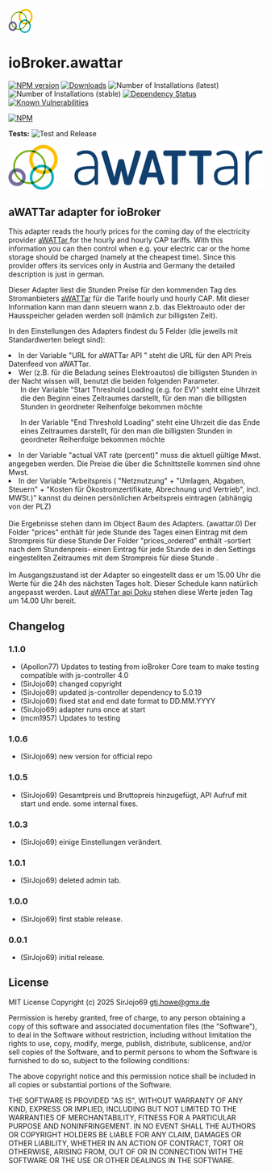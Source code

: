 ![Logo](admin/awattar.png)
# ioBroker.awattar

[![NPM version](http://img.shields.io/npm/v/iobroker.awattar.svg)](https://www.npmjs.com/package/iobroker.awattar)
[![Downloads](https://img.shields.io/npm/dm/iobroker.awattar.svg)](https://www.npmjs.com/package/iobroker.awattar)
![Number of Installations (latest)](http://iobroker.live/badges/awattar-installed.svg)
![Number of Installations (stable)](http://iobroker.live/badges/awattar-stable.svg)
[![Dependency Status](https://img.shields.io/david/sirjojo69/iobroker.awattar.svg)](https://david-dm.org/sirjojo69/iobroker.awattar)
[![Known Vulnerabilities](https://snyk.io/test/github/sirjojo69/ioBroker.awattar/badge.svg)](https://snyk.io/test/github/sirjojo69/ioBroker.awattar)

[![NPM](https://nodei.co/npm/iobroker.awattar.png?downloads=true)](https://nodei.co/npm/iobroker.awattar/)

**Tests:** ![Test and Release](https://github.com/sirjojo69/ioBroker.awattar/workflows/Test%20and%20Release/badge.svg)

<p>
<a href="https://www.awattar.de/" target="_blank">
<img border="0" alt="aWATTar" src="admin/awattarBig.png">
</a>
</p>


## aWATTar adapter for ioBroker

This adapter reads the hourly prices for the coming day of the electricity provider <a href="https://www.awattar.de/" target="_blank"> aWATTar </a>
for the hourly and hourly CAP tariffs.
With this information you can then control when e.g. your electric car or the home storage should be charged (namely at the cheapest time).
Since this provider offers its services only in Austria and Germany the detailed description is just in german.

Dieser Adapter liest die Stunden Preise für den kommenden Tag des Stromanbieters <a href="https://www.awattar.de/" target="_blank">aWATTar</a>
für die Tarife hourly und hourly CAP.
Mit dieser Information kann man dann steuern wann z.b. das Elektroauto oder der Hausspeicher geladen werden soll (nämlich zur billigsten Zeit).

In den Einstellungen des Adapters findest du 5 Felder (die jeweils mit Standardwerten belegt sind):
<li>In der Variable "URL for aWATTar API " steht die URL für den API Preis Datenfeed von aWATTar.</li>
<li>Wer (z.B. für die Beladung seines Elektroautos) die billigsten Stunden in der Nacht wissen will, benutzt die beiden folgenden Parameter.
<ul>In der Variable "Start Threshold Loading (e.g. for EV)" steht eine Uhrzeit die den Beginn eines Zeitraumes darstellt, für den man die billigsten Stunden in geordneter Reihenfolge bekommen möchte </ul>
<ul>In der Variable "End Threshold Loading" steht eine Uhrzeit die das Ende eines Zeitraumes darstellt, für den man die billigsten Stunden in geordneter Reihenfolge bekommen möchte</ul>
</li>
<li>In der Variable "actual VAT rate (percent)" muss die aktuell gültige Mwst. angegeben werden. Die Preise die über die Schnittstelle kommen sind ohne Mwst.</li>
<li>In der Variable "Arbeitspreis ( "Netznutzung" + "Umlagen, Abgaben, Steuern" + "Kosten für Ökostromzertifikate, Abrechnung und Vertrieb", incl. MWSt.)" kannst du deinen persönlichen Arbeitspreis eintragen (abhängig von der PLZ)</li>
<br>
Die Ergebnisse stehen dann im Object Baum des Adapters. (awattar.0)
Der Folder "prices" enthält für jede Stunde des Tages einen Eintrag mit dem Strompreis für diese Stunde
Der Folder "prices_ordered" enthält -sortiert nach dem Stundenpreis- einen Eintrag für jede Stunde des in den Settings eingestellten Zeitraumes mit dem Strompreis für diese Stunde .
<br><br>
Im Ausgangszustand ist der Adapter so eingestellt dass er um 15.00 Uhr die Werte für die 24h des nächsten Tages holt.
Dieser Schedule kann natürlich angepasst werden.
Laut <a href="https://www.awattar.de/services/api" target="_blank">aWATTar api Doku</a> stehen diese Werte jeden Tag um 14.00 Uhr bereit.

## Changelog
<!--
    Placeholder for the next version (at the beginning of the line):
    ### **WORK IN PROGRESS**
-->

### 1.1.0
* (Apollon77) Updates to testing from ioBroker Core team to make testing compatible with js-controller 4.0
* (SirJojo69) changed copyright
* (SirJojo69) updated js-controller dependency to 5.0.19
* (SirJojo69) fixed stat and end date format to DD.MM.YYYY
* (SirJojo69) adapter runs once at start
* (mcm1957) Updates to testing

### 1.0.6
* (SirJojo69) new version for official repo

### 1.0.5
* (SirJojo69) Gesamtpreis und Bruttopreis hinzugefügt, API Aufruf mit start und ende. some internal fixes.

### 1.0.3
* (SirJojo69) einige Einstellungen verändert.

### 1.0.1
* (SirJojo69) deleted admin tab.

### 1.0.0
* (SirJojo69) first stable release.

### 0.0.1
* (SirJojo69) initial release.

## License
MIT License
Copyright (c) 2025 SirJojo69 <gtj.howe@gmx.de>

Permission is hereby granted, free of charge, to any person obtaining a copy
of this software and associated documentation files (the "Software"), to deal
in the Software without restriction, including without limitation the rights
to use, copy, modify, merge, publish, distribute, sublicense, and/or sell
copies of the Software, and to permit persons to whom the Software is
furnished to do so, subject to the following conditions:

The above copyright notice and this permission notice shall be included in all
copies or substantial portions of the Software.

THE SOFTWARE IS PROVIDED "AS IS", WITHOUT WARRANTY OF ANY KIND, EXPRESS OR
IMPLIED, INCLUDING BUT NOT LIMITED TO THE WARRANTIES OF MERCHANTABILITY,
FITNESS FOR A PARTICULAR PURPOSE AND NONINFRINGEMENT. IN NO EVENT SHALL THE
AUTHORS OR COPYRIGHT HOLDERS BE LIABLE FOR ANY CLAIM, DAMAGES OR OTHER
LIABILITY, WHETHER IN AN ACTION OF CONTRACT, TORT OR OTHERWISE, ARISING FROM,
OUT OF OR IN CONNECTION WITH THE SOFTWARE OR THE USE OR OTHER DEALINGS IN THE
SOFTWARE.
